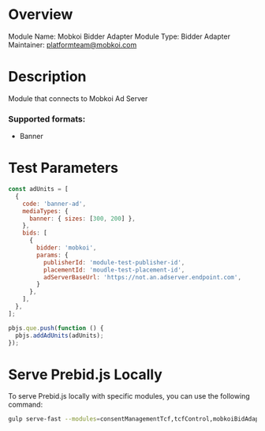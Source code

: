 # Overview

Module Name: Mobkoi Bidder Adapter
Module Type: Bidder Adapter
Maintainer: platformteam@mobkoi.com

# Description

Module that connects to Mobkoi Ad Server

### Supported formats:
- Banner

# Test Parameters
```js
const adUnits = [
  {
    code: 'banner-ad',
    mediaTypes: {
      banner: { sizes: [300, 200] },
    },
    bids: [
      {
        bidder: 'mobkoi',
        params: {
          publisherId: 'module-test-publisher-id',
          placementId: 'moudle-test-placement-id',
          adServerBaseUrl: 'https://not.an.adserver.endpoint.com',
        }
      },
    ],
  },
];

pbjs.que.push(function () {
  pbjs.addAdUnits(adUnits);
});
```


# Serve Prebid.js Locally

To serve Prebid.js locally with specific modules, you can use the following command:

```sh
gulp serve-fast --modules=consentManagementTcf,tcfControl,mobkoiBidAdapter
